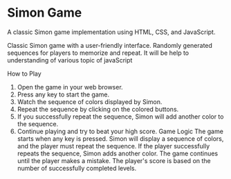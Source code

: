 # Simon Game

A classic Simon game implementation using HTML, CSS, and JavaScript.

Classic Simon game with a user-friendly interface.
Randomly generated sequences for players to memorize and repeat.
It will be help to understanding of various topic of javaScript

How to Play
1. Open the game in your web browser.
2. Press any key to start the game.
3. Watch the sequence of colors displayed by Simon.
4. Repeat the sequence by clicking on the colored buttons.
5. If you successfully repeat the sequence, Simon will add another color to the sequence.
6. Continue playing and try to beat your high score.
Game Logic
The game starts when any key is pressed.
Simon will display a sequence of colors, and the player must repeat the sequence.
If the player successfully repeats the sequence, Simon adds another color.
The game continues until the player makes a mistake.
The player's score is based on the number of successfully completed levels.
  
